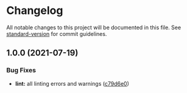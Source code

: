 # Changelog

All notable changes to this project will be documented in this file. See [standard-version](https://github.com/conventional-changelog/standard-version) for commit guidelines.

## 1.0.0 (2021-07-19)


### Bug Fixes

* **lint:** all linting errors and warnings ([c79d6e0](https://github.com/rifandani/expo-template/commit/c79d6e0f83016f7e3d416b5c96f0189ba72bc50b))
